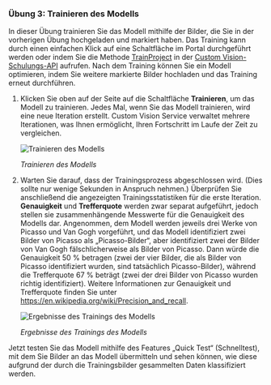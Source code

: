 ### <a name="exercise-3-train-the-model"></a>Übung 3: Trainieren des Modells

In dieser Übung trainieren Sie das Modell mithilfe der Bilder, die Sie in der vorherigen Übung hochgeladen und markiert haben. Das Training kann durch einen einfachen Klick auf eine Schaltfläche im Portal durchgeführt werden oder indem Sie die Methode [TrainProject](https://southcentralus.dev.cognitive.microsoft.com/docs/services/d9a10a4a5f8549599f1ecafc435119fa/operations/58d5835bc8cb231380095bed) in der [Custom Vision-Schulungs-API](https://southcentralus.dev.cognitive.microsoft.com/docs/services/d9a10a4a5f8549599f1ecafc435119fa/operations/58d5835bc8cb231380095be3) aufrufen. Nach dem Training können Sie ein Modell optimieren, indem Sie weitere markierte Bilder hochladen und das Training erneut durchführen.
 
1. Klicken Sie oben auf der Seite auf die Schaltfläche **Trainieren**, um das Modell zu trainieren. Jedes Mal, wenn Sie das Modell trainieren, wird eine neue Iteration erstellt. Custom Vision Service verwaltet mehrere Iterationen, was Ihnen ermöglicht, Ihren Fortschritt im Laufe der Zeit zu vergleichen.

    ![Trainieren des Modells](../images/portal-click-train.png)

    _Trainieren des Modells_

1. Warten Sie darauf, dass der Trainingsprozess abgeschlossen wird. (Dies sollte nur wenige Sekunden in Anspruch nehmen.) Überprüfen Sie anschließend die angezeigten Trainingsstatistiken für die erste Iteration. **Genauigkeit** und **Trefferquote** werden zwar separat aufgeführt, jedoch stellen sie zusammenhängende Messwerte für die Genauigkeit des Modells dar. Angenommen, dem Modell werden jeweils drei Werke von Picasso und Van Gogh vorgeführt, und das Modell identifiziert zwei Bilder von Picasso als „Picasso-Bilder“, aber identifiziert zwei der Bilder von Van Gogh fälschlicherweise als Bilder von Picasso. Dann würde die Genauigkeit 50 % betragen (zwei der vier Bilder, die als Bilder von Picasso identifiziert wurden, sind tatsächlich Picasso-Bilder), während die Trefferquote 67 % beträgt (zwei der drei Bilder von Picasso wurden richtig identifiziert). Weitere Informationen zur Genauigkeit und Trefferquote finden Sie unter https://en.wikipedia.org/wiki/Precision_and_recall.

    ![Ergebnisse des Trainings des Modells](../images/portal-train-complete.png)

    _Ergebnisse des Trainings des Modells_ 

Jetzt testen Sie das Modell mithilfe des Features „Quick Test“ (Schnelltest), mit dem Sie Bilder an das Modell übermitteln und sehen können, wie diese aufgrund der durch die Trainingsbilder gesammelten Daten klassifiziert werden.